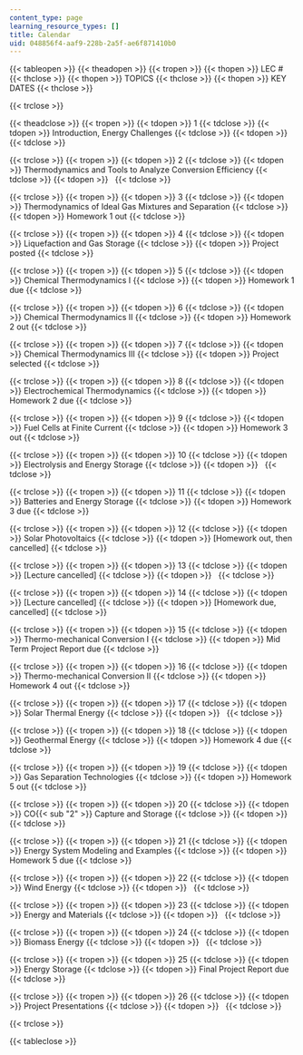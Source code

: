 ```yaml
---
content_type: page
learning_resource_types: []
title: Calendar
uid: 048856f4-aaf9-228b-2a5f-ae6f871410b0
---
```


{{< tableopen >}}
{{< theadopen >}}
{{< tropen >}}
{{< thopen >}}
LEC #
{{< thclose >}}
{{< thopen >}}
TOPICS
{{< thclose >}}
{{< thopen >}}
KEY DATES
{{< thclose >}}

{{< trclose >}}

{{< theadclose >}}
{{< tropen >}}
{{< tdopen >}}
1
{{< tdclose >}}
{{< tdopen >}}
Introduction, Energy Challenges
{{< tdclose >}}
{{< tdopen >}}
 
{{< tdclose >}}

{{< trclose >}}
{{< tropen >}}
{{< tdopen >}}
2
{{< tdclose >}}
{{< tdopen >}}
Thermodynamics and Tools to Analyze Conversion Efficiency
{{< tdclose >}}
{{< tdopen >}}
 
{{< tdclose >}}

{{< trclose >}}
{{< tropen >}}
{{< tdopen >}}
3
{{< tdclose >}}
{{< tdopen >}}
Thermodynamics of Ideal Gas Mixtures and Separation
{{< tdclose >}}
{{< tdopen >}}
Homework 1 out
{{< tdclose >}}

{{< trclose >}}
{{< tropen >}}
{{< tdopen >}}
4
{{< tdclose >}}
{{< tdopen >}}
Liquefaction and Gas Storage
{{< tdclose >}}
{{< tdopen >}}
Project posted
{{< tdclose >}}

{{< trclose >}}
{{< tropen >}}
{{< tdopen >}}
5
{{< tdclose >}}
{{< tdopen >}}
Chemical Thermodynamics I
{{< tdclose >}}
{{< tdopen >}}
Homework 1 due
{{< tdclose >}}

{{< trclose >}}
{{< tropen >}}
{{< tdopen >}}
6
{{< tdclose >}}
{{< tdopen >}}
Chemical Thermodynamics II
{{< tdclose >}}
{{< tdopen >}}
Homework 2 out
{{< tdclose >}}

{{< trclose >}}
{{< tropen >}}
{{< tdopen >}}
7
{{< tdclose >}}
{{< tdopen >}}
Chemical Thermodynamics III
{{< tdclose >}}
{{< tdopen >}}
Project selected
{{< tdclose >}}

{{< trclose >}}
{{< tropen >}}
{{< tdopen >}}
8
{{< tdclose >}}
{{< tdopen >}}
Electrochemical Thermodynamics
{{< tdclose >}}
{{< tdopen >}}
Homework 2 due
{{< tdclose >}}

{{< trclose >}}
{{< tropen >}}
{{< tdopen >}}
9
{{< tdclose >}}
{{< tdopen >}}
Fuel Cells at Finite Current
{{< tdclose >}}
{{< tdopen >}}
Homework 3 out
{{< tdclose >}}

{{< trclose >}}
{{< tropen >}}
{{< tdopen >}}
10
{{< tdclose >}}
{{< tdopen >}}
Electrolysis and Energy Storage
{{< tdclose >}}
{{< tdopen >}}
 
{{< tdclose >}}

{{< trclose >}}
{{< tropen >}}
{{< tdopen >}}
11
{{< tdclose >}}
{{< tdopen >}}
Batteries and Energy Storage
{{< tdclose >}}
{{< tdopen >}}
Homework 3 due
{{< tdclose >}}

{{< trclose >}}
{{< tropen >}}
{{< tdopen >}}
12
{{< tdclose >}}
{{< tdopen >}}
Solar Photovoltaics
{{< tdclose >}}
{{< tdopen >}}
\[Homework out, then cancelled\]
{{< tdclose >}}

{{< trclose >}}
{{< tropen >}}
{{< tdopen >}}
13
{{< tdclose >}}
{{< tdopen >}}
\[Lecture cancelled\]
{{< tdclose >}}
{{< tdopen >}}
 
{{< tdclose >}}

{{< trclose >}}
{{< tropen >}}
{{< tdopen >}}
14
{{< tdclose >}}
{{< tdopen >}}
\[Lecture cancelled\]
{{< tdclose >}}
{{< tdopen >}}
\[Homework due, cancelled\]
{{< tdclose >}}

{{< trclose >}}
{{< tropen >}}
{{< tdopen >}}
15
{{< tdclose >}}
{{< tdopen >}}
Thermo-mechanical Conversion I
{{< tdclose >}}
{{< tdopen >}}
Mid Term Project Report due
{{< tdclose >}}

{{< trclose >}}
{{< tropen >}}
{{< tdopen >}}
16
{{< tdclose >}}
{{< tdopen >}}
Thermo-mechanical Conversion II
{{< tdclose >}}
{{< tdopen >}}
Homework 4 out
{{< tdclose >}}

{{< trclose >}}
{{< tropen >}}
{{< tdopen >}}
17
{{< tdclose >}}
{{< tdopen >}}
Solar Thermal Energy
{{< tdclose >}}
{{< tdopen >}}
 
{{< tdclose >}}

{{< trclose >}}
{{< tropen >}}
{{< tdopen >}}
18
{{< tdclose >}}
{{< tdopen >}}
Geothermal Energy
{{< tdclose >}}
{{< tdopen >}}
Homework 4 due
{{< tdclose >}}

{{< trclose >}}
{{< tropen >}}
{{< tdopen >}}
19
{{< tdclose >}}
{{< tdopen >}}
Gas Separation Technologies
{{< tdclose >}}
{{< tdopen >}}
Homework 5 out
{{< tdclose >}}

{{< trclose >}}
{{< tropen >}}
{{< tdopen >}}
20
{{< tdclose >}}
{{< tdopen >}}
CO{{< sub "2" >}} Capture and Storage
{{< tdclose >}}
{{< tdopen >}}
 
{{< tdclose >}}

{{< trclose >}}
{{< tropen >}}
{{< tdopen >}}
21
{{< tdclose >}}
{{< tdopen >}}
Energy System Modeling and Examples
{{< tdclose >}}
{{< tdopen >}}
Homework 5 due
{{< tdclose >}}

{{< trclose >}}
{{< tropen >}}
{{< tdopen >}}
22
{{< tdclose >}}
{{< tdopen >}}
Wind Energy
{{< tdclose >}}
{{< tdopen >}}
 
{{< tdclose >}}

{{< trclose >}}
{{< tropen >}}
{{< tdopen >}}
23
{{< tdclose >}}
{{< tdopen >}}
Energy and Materials
{{< tdclose >}}
{{< tdopen >}}
 
{{< tdclose >}}

{{< trclose >}}
{{< tropen >}}
{{< tdopen >}}
24
{{< tdclose >}}
{{< tdopen >}}
Biomass Energy
{{< tdclose >}}
{{< tdopen >}}
 
{{< tdclose >}}

{{< trclose >}}
{{< tropen >}}
{{< tdopen >}}
25
{{< tdclose >}}
{{< tdopen >}}
Energy Storage
{{< tdclose >}}
{{< tdopen >}}
Final Project Report due
{{< tdclose >}}

{{< trclose >}}
{{< tropen >}}
{{< tdopen >}}
26
{{< tdclose >}}
{{< tdopen >}}
Project Presentations
{{< tdclose >}}
{{< tdopen >}}
 
{{< tdclose >}}

{{< trclose >}}

{{< tableclose >}}